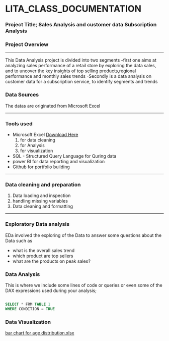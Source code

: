 # LITA_CLASS_DOCUMENTATION

### Project Title; Sales Analysis and customer data Subscription Analysis 

### Project Overview 
---
This Data Analysis project is divided  into two segments 
-first one aims at analyzing sales performance of a retail store by exploring the data sales, and to uncover the key insights of top selling products,regional performance and monthly sales trends
-Secondly is a data analysis on customer data for a subscription service, to identify segments and trends 
### Data Sources 
The  datas are originated from  Microsoft Excel

---
### Tools used
- Microsoft Excel [Download Here](https://www.microsoft.com)
   1. for data cleaning
   2. for Analysis
   3. for visualization
- SQL - Structured Query Language for Quring data
- power BI for data reporting and visualization 
- Github for portfolio building

---
### Data cleaning and preparation 
1. Data loading and inspection
2. handling missing variables
3. Data cleaning and formatting
----

### Exploratory Data analysis
EDa involved the exploring of the Data to answer some questions about the Data such as 
- what is the overall sales trend
- which product are top sellers
- what are the products on peak sales?

### Data Analysis
This is where we include some lines of code or queries or even some of the DAX expressions used during your analysis;

```SQL

SELECT * FRM TABLE 1
WHERE CONDITION = TRUE
```

### Data Visualization
[bar chart for age distribution.xlsx](https://github.com/user-attachments/files/17509666/bar.chart.for.age.distribution.xlsx)



